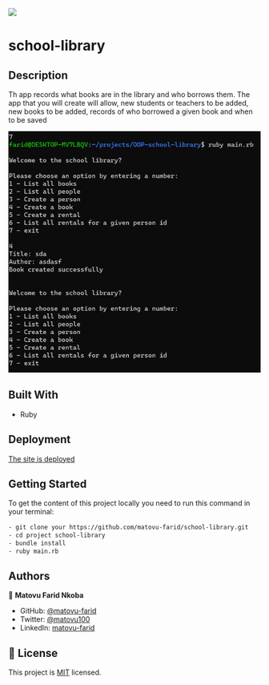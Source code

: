 ![](https://img.shields.io/badge/Microverse-blueviolet)

# school-library


## Description

Th app records what books are in the library and who borrows them. The app that you will create will allow, new students or teachers to be added, new books to be added,  records of who borrowed a given book and when to be saved


![screenshot](./screenshot.PNG)

## Built With

- Ruby

## Deployment
[The site is deployed](https://frosty-beaver-391916.netlify.app)

## Getting Started

To get the content of this project locally you need to run this command in your terminal:
```
- git clone your https://github.com/matovu-farid/school-library.git
- cd project school-library
- bundle install
- ruby main.rb
```

## Authors

👤 **Matovu Farid Nkoba**

- GitHub: [@matovu-farid](https://github.com/matovu-farid)
- Twitter: [@matovu100](https://twitter.com/matovu100)
- LinkedIn: [matovu-farid](https://www.linkedin.com/in/matovu-farid-48b80257)


## 📝 License

This project is [MIT](./MIT.md) licensed.
